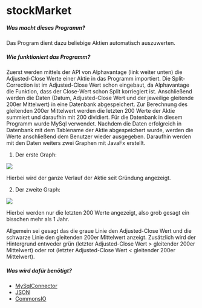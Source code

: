 # **stockMarket**
##### **Was macht dieses Programm?**
Das Program dient dazu beliebige Aktien automatisch auszuwerten.

##### **Wie funktioniert das Programm?**
Zuerst werden mittels der API von Alphavantage (link weiter unten) die Adjusted-Close Werte einer Aktie in das Programm importiert.
Die Split-Correction ist im Adjusted-Close Wert schon eingebaut, da Alphavantage die Funktion, dass der Close-Wert schon Split korriegiert ist.
Anschließend werden die Daten (Datum, Adjusted-Close Wert und der jeweilige gleitende 200er Mittelwert) in eine Datenbank abgespeichert.
Zur Berechnung des gleitenden 200er Mittelwert werden die letzten 200 Werte der Aktie summiert und daraufhin mit 200 dividiert.
Für die Datenbank in diesem Programm wurde MySql verwendet.
Nachdem die Daten erfolgreich in Datenbank mit dem Tablename der Aktie abgespeichert wurde, werden die Werte anschließend dem Benutzer wieder ausgegeben.
Daraufhin werden mit den Daten weiters zwei Graphen mit JavaFx erstellt. 
1. Der erste Graph:

![](https://github.com/SeiDa3009/4AHWII_SWP_normal/blob/master/stockMarket/Examples/2021_APRIL_3_full.png)

Hierbei wird der ganze Verlauf der Aktie seit Gründung angezeigt.

2. Der zweite Graph: 

![](https://github.com/SeiDa3009/4AHWII_SWP_normal/blob/master/stockMarket/Examples/2021_APRIL_3_compact.png)

Hierbei werden nur die letzten 200 Werte angezeigt, also grob gesagt ein bisschen mehr als 1 Jahr.

Allgemein sei gesagt das die graue Linie den Adjusted-Close Wert und die schwarze Linie den gleitenden 200er Mittelwert anzeigt.
Zusätzlich wird der Hintergrund entweder grün (letzter Adjusted-Close Wert > gleitender 200er Mittelwert) oder rot (letzter Adjusted-Close Wert < gleitender 200er Mittelwert).

##### **Was wird dafür benötigt?**
- [MySqlConnector](https://dev.mysql.com/downloads/windows/installer/8.0.html)
- [JSON](https://mvnrepository.com/artifact/org.json/json/20140107)
- [CommonsIO](https://mvnrepository.com/artifact/commons-io/commons-io)


